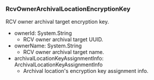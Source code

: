 ### RcvOwnerArchivalLocationEncryptionKey
RCV owner archival target encryption key.

- ownerId: System.String
  - RCV owner archival target UUID.
- ownerName: System.String
  - RCV owner archival target name.
- archivalLocationKeyAssignmentInfo: ArchivalLocationKeyAssignmentInfo
  - Archival location's encryption key assignment info.
